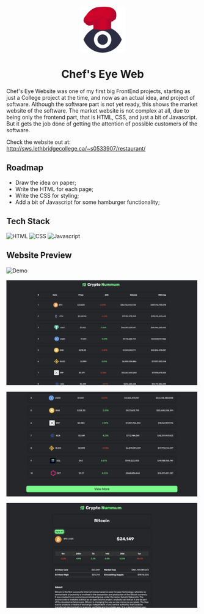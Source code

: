 <p align="center">
  <img align="center" src="https://github.com/layuntaFelipe/chefsEyeWeb/blob/master/accets/logo.png" alt="Boxes Logo" width="120"/>
  <h1 align="center">Chef's Eye Web</h1>
</p>

Chef's Eye Website was one of my first big FrontEnd projects, starting as just a College project at the time, and now as an actual idea, and project of software.
Although the software part is not yet ready, this shows the market website of the software. 
The market website is not complex at all, due to being only the frontend part, that is HTML, CSS, and just a bit of Javascript. But it gets the job done of getting the attention of possible customers of the software.

Check the website out at: http://sws.lethbridgecollege.ca/~s0533907/restaurant/

## Roadmap

- Draw the idea on paper;
- Write the HTML for each page;
- Write the CSS for styling;
- Add a bit of Javascript for some hamburger functionality;


## Tech Stack

<img src="https://img.icons8.com/color/344/html-5--v1.png" alt="HTML" width="40" height="40" style="max-width:100%;"></img>
<img src="https://img.icons8.com/color/344/css3.png" alt="CSS" width="40" height="40" style="max-width:100%;"></img>
<img src="https://img.icons8.com/fluency/344/javascript.png" alt="Javascript" width="40" height="40" style="max-width:100%;"></img>


## Website Preview

<p float="left">
  <img align="center" src="https://github.com/layuntaFelipe/crypto-nummum/blob/master/screenshots/crypto-video-2.gif" alt="Demo" width="800"/> <br/><br/>
  <img align="center" src="https://github.com/layuntaFelipe/crypto-nummum/blob/master/screenshots/home.png" alt="Web first page" width="500"/> <br/><br/>
  <img align="center" src="https://github.com/layuntaFelipe/crypto-nummum/blob/master/screenshots/crypto-home-2.png" alt="Web first page" width="500"/> <br/><br/>
    <img align="center" src="https://github.com/layuntaFelipe/crypto-nummum/blob/master/screenshots/crypto-home-3.png" alt="Web second page" width="500"/>
</p>

